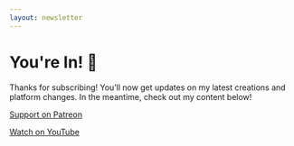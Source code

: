 ```yaml
---
layout: newsletter
---
```


<h1 class="text-3xl font-semibold text-cyan-600">You're In! 🎉</h1>
<p class="text-gray-600 mt-4 max-w-md mx-auto leading-relaxed">
    Thanks for subscribing! You’ll now get updates on my latest creations and platform changes.
    In the meantime, check out my content below!
</p>

<!-- Patreon Button -->
<a href="https://www.patreon.com/josh_around" target="_blank"
    class="mt-6 inline-block w-full bg-pink-500 text-white font-semibold py-3 rounded-md hover:bg-pink-400 transition">
    Support on Patreon
</a>

<!-- YouTube Button -->
<a href="https://www.youtube.com/@josh_around" target="_blank"
    class="mt-4 inline-block w-full bg-indigo-500 text-white font-semibold py-3 rounded-md hover:bg-indigo-400 transition">
    Watch on YouTube
</a>
